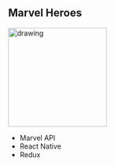 ## Marvel Heroes 

<img src="./tmp/app.gif" alt="drawing" width="200px"/>

* Marvel API
* React Native
* Redux
